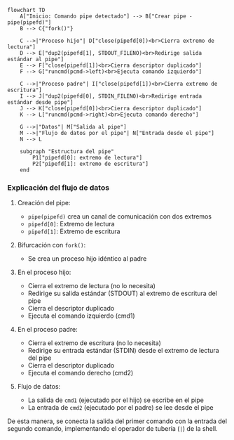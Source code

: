 ```mermaid
flowchart TD
    A["Inicio: Comando pipe detectado"] --> B["Crear pipe - pipe(pipefd)"]
    B --> C{"fork()"}
    
    C -->|"Proceso hijo"| D["close(pipefd[0])<br>Cierra extremo de lectura"]
    D --> E["dup2(pipefd[1], STDOUT_FILENO)<br>Redirige salida estándar al pipe"]
    E --> F["close(pipefd[1])<br>Cierra descriptor duplicado"]
    F --> G["runcmd(pcmd->left)<br>Ejecuta comando izquierdo"]
    
    C -->|"Proceso padre"| I["close(pipefd[1])<br>Cierra extremo de escritura"]
    I --> J["dup2(pipefd[0], STDIN_FILENO)<br>Redirige entrada estándar desde pipe"]
    J --> K["close(pipefd[0])<br>Cierra descriptor duplicado"]
    K --> L["runcmd(pcmd->right)<br>Ejecuta comando derecho"]
    
    G -->|"Datos"| M["Salida al pipe"]
    M -->|"Flujo de datos por el pipe"| N["Entrada desde el pipe"]
    N --> L
    
    subgraph "Estructura del pipe"
        P1["pipefd[0]: extremo de lectura"]
        P2["pipefd[1]: extremo de escritura"]
    end
```

### Explicación del flujo de datos
1. Creación del pipe:
   - `pipe(pipefd)` crea un canal de comunicación con dos extremos
   - `pipefd[0]`: Extremo de lectura
   - `pipefd[1]`: Extremo de escritura

2. Bifurcación con `fork()`:
   - Se crea un proceso hijo idéntico al padre

3. En el proceso hijo:
   - Cierra el extremo de lectura (no lo necesita)
   - Redirige su salida estándar (STDOUT) al extremo de escritura del pipe
   - Cierra el descriptor duplicado
   - Ejecuta el comando izquierdo (cmd1)
  
4. En el proceso padre:
   - Cierra el extremo de escritura (no lo necesita)
   - Redirige su entrada estándar (STDIN) desde el extremo de lectura del pipe
   - Cierra el descriptor duplicado
   - Ejecuta el comando derecho (cmd2)
  
5. Flujo de datos:
   - La salida de `cmd1` (ejecutado por el hijo) se escribe en el pipe
   - La entrada de `cmd2` (ejecutado por el padre) se lee desde el pipe

De esta manera, se conecta la salida del primer comando con la entrada del segundo comando, implementando el operador de tubería (`|`) de la shell.